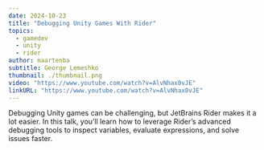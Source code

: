 ```yaml
---
date: 2024-10-23
title: "Debugging Unity Games With Rider"
topics:
  - gamedev
  - unity
  - rider
author: maartenba
subtitle: George Lemeshko
thumbnail: ./thumbnail.png
video: "https://www.youtube.com/watch?v=AlvNhax0vJE"
linkURL: "https://www.youtube.com/watch?v=AlvNhax0vJE"
---
```


Debugging Unity games can be challenging, but JetBrains Rider makes it a lot easier. In this talk, you’ll learn how to leverage Rider’s advanced debugging tools to inspect variables, evaluate expressions, and solve issues faster.
